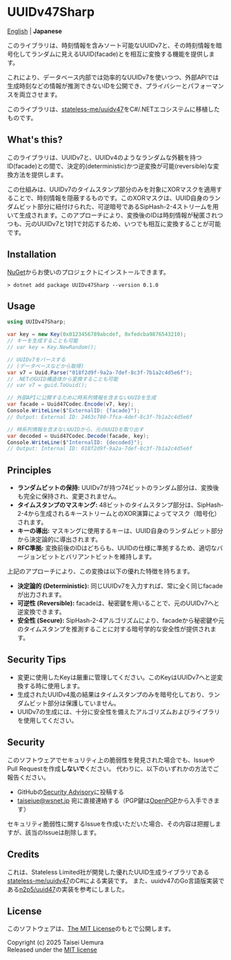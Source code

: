 # UUIDv47Sharp

[English](./README.md) | **Japanese**

このライブラリは、時刻情報を含みソート可能なUUIDv7と、その時刻情報を暗号化してランダムに見えるUUID(facade)とを相互に変換する機能を提供します。

これにより、データベース内部では効率的なUUIDv7を使いつつ、外部APIでは生成時刻などの情報が推測できないIDを公開でき、プライバシーとパフォーマンスを両立させます。

このライブラリは、[stateless-me/uuidv47](https://github.com/stateless-me/uuidv47)をC#/.NETエコシステムに移植したものです。

## What's this?
このライブラリは、UUIDv7と、UUIDv4のようなランダムな外観を持つID(facade)との間で、決定的(deterministic)かつ逆変換が可能(reversible)な変換方法を提供します。

この仕組みは、UUIDv7のタイムスタンプ部分のみを対象にXORマスクを適用することで、時刻情報を隠蔽するものです。このXORマスクは、UUID自身のランダムビット部分に紐付けられた、可逆暗号であるSipHash-2-4ストリームを用いて生成されます。このアプローチにより、変換後のIDは時刻情報が秘匿されつつも、元のUUIDv7と1対1で対応するため、いつでも相互に変換することが可能です。

## Installation

[NuGet](https://www.nuget.org/packages/UUIDv47Sharp/)からお使いのプロジェクトにインストールできます。

```
> dotnet add package UUIDv47Sharp --version 0.1.0
```

## Usage

```cs
using UUIDv47Sharp;

var key = new Key(0x0123456789abcdef, 0xfedcba9876543210);
// キーを生成することも可能
// var key = Key.NewRandom();

// UUIDv7をパースする
// (データベースなどから取得)
var v7 = Uuid.Parse("018f2d9f-9a2a-7def-8c3f-7b1a2c4d5e6f");
// .NETのGUID構造体から変換することも可能
// var v7 = guid.ToUuid();

// 外部APIに公開するために時系列情報を含まないUUIDを生成
var facade = Uuid47Codec.Encode(v7, key);
Console.WriteLine($"ExternalID: {facade}");
// Output: External ID: 2463c780-7fca-4def-8c3f-7b1a2c4d5e6f

// 時系列情報を含まないUUIDから、元のUUIDを取り出す
var decoded = Uuid47Codec.Decode(facade, key);
Console.WriteLine($"InternalID: {decoded}");
// Output: Internal ID: 018f2d9f-9a2a-7def-8c3f-7b1a2c4d5e6f
```

## Principles
- **ランダムビットの保持:** UUIDv7が持つ74ビットのランダム部分は、変換後も完全に保持され、変更されません。
- **タイムスタンプのマスキング:** 48ビットのタイムスタンプ部分は、SipHash-2-4から生成されるキーストリームとのXOR演算によってマスク（暗号化）されます。
- **キーの導出:** マスキングに使用するキーは、UUID自身のランダムビット部分から決定論的に導出されます。
- **RFC準拠:** 変換前後のIDはどちらも、UUIDの仕様に準拠するため、適切なバージョンビットとバリアントビットを維持します。

上記のアプローチにより、この変換は以下の優れた特徴を持ちます。

- **決定論的 (Deterministic):** 同じUUIDv7を入力すれば、常に全く同じfacadeが出力されます。
- **可逆性 (Reversible):** facadeは、秘密鍵を用いることで、元のUUIDv7へと逆変換できます。
- **安全性 (Secure):** SipHash-2-4アルゴリズムにより、facadeから秘密鍵や元のタイムスタンプを推測することに対する暗号学的な安全性が提供されます。

## Security Tips
- 変更に使用したKeyは厳重に管理してください。このKeyはUUIDv7へと逆変換する時に使用します。
- 生成されたUUIDv4風の結果はタイムスタンプのみを暗号化しており、ランダムビット部分は保護していません。
- UUIDv7の生成には、十分に安全性を備えたアルゴリズムおよびライブラリを使用してください。

## Security
このソフトウェアでセキュリティ上の脆弱性を発見された場合でも、IssueやPull Requestを作成**しないで**ください。 代わりに、以下のいずれかの方法でご報告ください。

- GitHubの[Security Advisory](https://github.com/taiseiue/UUIDv47Sharp/security/advisories)に投稿する
- taiseiue@wsnet.jp 宛に直接連絡する（PGP鍵は[OpenPGP](https://keys.openpgp.org/search?q=0D2E1F9F051058B2B360B34DA25AD3BFB865EC1E)から入手できます）

セキュリティ脆弱性に関するIssueを作成いただいた場合、その内容は把握しますが、該当のIssueは削除します。

## Credits
これは、Stateless Limited社が開発した優れたUUID生成ライブラリである[stateless-me/uuidv47](https://github.com/stateless-me/uuidv47)のC#による実装です。
また、uuidv47のGo言語版実装である[n2p5/uuid47](https://github.com/n2p5/uuid47)の実装を参考にしました。

## License

このソフトウェアは、[The MIT License](./LICENSE)のもとで公開します。

Copyright (c) 2025 Taisei Uemura  
Released under the [MIT license](./LICENSE)
